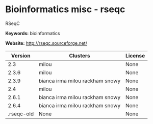 # Bioinformatics misc - rseqc

RSeqC

**Keywords:** bioinformatics

**Website:** <http://rseqc.sourceforge.net/>

| Version | Clusters | License |
| ------- | -------- | ------- |
| 2.3 | milou | None |
| 2.3.6 | milou | None |
| 2.3.9 | bianca irma milou rackham snowy | None |
| 2.4 | milou | None |
| 2.6.1 | bianca irma milou rackham snowy | None |
| 2.6.4 | bianca irma milou rackham snowy | None |
| .rseqc-old | None | None |
